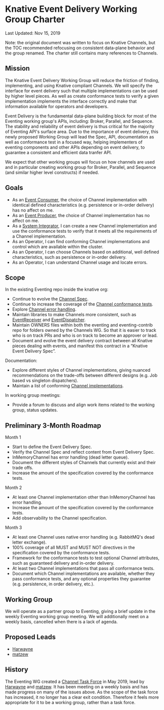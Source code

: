 # Knative Event Delivery Working Group Charter

Last Updated: Nov 15, 2019

Note: the original document was written to focus on Knative Channels, but the TOC recommended refocusing on consistent data-plane behavior and the group renamed. The charter still contains many references to Channels.

## Mission

The Knative Event Delivery Working Group will reduce the friction of finding, implementing, and using Knative compliant Channels. We will specify the interface for event delivery such that multiple implementations can be used by higher level pieces. As well as create conformance tests to verify a given implementation implements the interface correctly and make that information available for operators and developers.

Event Delivery is the fundamental data-plane building block for most of the Eventing working group's APIs, including: Broker, Parallel, and Sequence. The stability and reliability of event delivery is thus critical for the majority of Eventing API's surface area. Due to the importance of event delivery, this newly proposed Working Group will lead the Spec, API, documentation as well as conformance test in a focused way, helping implementers of eventing components and other APIs depending on event delivery, to guarantee a consistent and efficient data tranfer API.

We expect that other working groups will focus on how channels are used and in particular creating working group for Broker, Parallel, and Sequence (and similar higher level constructs) if needed.

## Goals

- As an [Event Consumer](https://github.com/knative/eventing/blob/master/docs/personas.md#event-consumer-developer), the choice of Channel implementation with identical defined characteristics (e.g. persistence or in-order delivery) has no affect on me.
- As an [Event Producer](https://github.com/knative/eventing/blob/master/docs/personas.md#event-producer), the choice of Channel implementation has no affect on me.
- As a [System Integrator](https://github.com/knative/eventing/blob/master/docs/personas.md#system-integrator), I can create a new Channel implementation and use the conformance tests to verify that it meets all the requirements of a Channel implementation.
- As an Operator, I can find conforming Channel implementations and control which are available within the cluster.
- As an Operator, I can choose Channels based on additional, well defined characteristics, such as persistence or in-order delivery.
- As an Operator, I can understand Channel usage and locate errors.

## Scope

In the existing Eventing repo inside the knative org:

- Continue to evolve the [Channel Spec](https://github.com/knative/eventing/blob/master/docs/spec/channel.md).
- Continue to increase the coverage of the [Channel conformance tests](https://github.com/knative/eventing/tree/master/test/conformance).
- Explore [Channel error handling](https://github.com/knative/eventing/tree/master/docs/delivery).
- Maintain libraries to make Channels more consistent, such as [EventReceiver](https://github.com/knative/eventing/blob/master/pkg/channel/event_receiver.go) and [EventDispatcher](https://github.com/knative/eventing/blob/master/pkg/channel/event_dispatcher.go).
- Maintain OWNERS files within both the eventing and eventing-contrib repo for folders owned by the Channels WG. So that it is easier to track who is on track PRs and who is on track to become an approver or lead.
- Document and evolve the event delivery contract between all Knative pieces dealing with events, and manifest this contract in a “Knative Event Delivery Spec”.

Documentation:

- Explore different styles of Channel implementations, giving nuanced recommendations on the trade-offs between different designs (e.g. Job based vs singleton dispatchers).
- Maintain a list of conforming [Channel implementations](https://knative.dev/docs/eventing/channels/channels-crds/).

In working group meetings:

- Provide a forum to discuss and align work items related to the working group, status updates.

## Preliminary 3-Month Roadmap

Month 1

- Start to define the Event Delivery Spec.
- Verify the Channel Spec and reflect content from Event Delivery Spec.
- InMemoryChannel has error handling (dead letter queue).
- Document the different styles of Channels that currently exist and their trade offs.
- Increase the amount of the specification covered by the conformance tests.

Month 2

- At least one Channel implementation other than InMemoryChannel has error handling.
- Increase the amount of the specification covered by the conformance tests.
- Add observability to the Channel specification.

Month 3

- At least one Channel uses native error handling (e.g. RabbitMQ's dead letter exchange).
- 100% coverage of all MUST and MUST NOT directives in the specification covered by the conformance tests.
- Framework for the conformance tests to test optional Channel attributes, such as guaranteed delivery and in-order delivery.
- At least two Channel implementations that pass all conformance tests.
- Document which Channel implementations are available, whether they pass conformance tests, and any optional properties they guarantee (e.g. persistence, in order delivery, etc.).

## Working Group

We will operate as a partner group to Eventing, giving a brief update in the weekly Eventing working group meeting. We will additionally meet on a weekly basis, cancelled when there is a lack of agenda.

## Proposed Leads

- [Harwayne](https://github.com/Harwayne)
- [matzew](https://github.com/matzew)

## History

The Eventing WG created a [Channel Task Force](https://docs.google.com/document/d/1uxlulaAf2m_yZUqCIeI-inul2gsqP69PElnZdO0FHUo/edit#) in May 2019, lead by [Harwayne](https://github.com/Harwayne) and [matzew](https://github.com/matzew). It has been meeting on a weekly basis and has made progress on many of the issues above. As the scope of the task force has increased, it no longer has a clear exit condition. Therefore it feels more appropriate for it to be a working group, rather than a task force.
